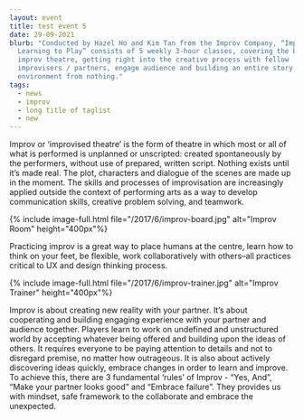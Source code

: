 ```yaml
---
layout: event
title: test event 5
date: 29-09-2021
blurb: "Conducted by Hazel Ho and Kim Tan from the Improv Company, “Improv 101:
  Learning to Play” consists of 5 weekly 3-hour classes, covering the basics of
  improv theatre, getting right into the creative process with fellow
  improvisers / partners, engage audience and building an entire story /
  environment from nothing."
tags:
  - news
  - improv
  - long title of taglist
  - new
---
```

Improv or ‘improvised theatre’ is the form of theatre in which most or all of what is performed is unplanned or unscripted: created spontaneously by the performers, without use of prepared, written script. Nothing exists until it’s made real. The plot, characters and dialogue of the scenes are made up in the moment. The skills and processes of improvisation are increasingly applied outside the context of performing arts as a way to develop communication skills, creative problem solving, and teamwork. 

<!--more-->
{% include image-full.html file="/2017/6/improv-board.jpg" alt="Improv Room" height="400px"%}



Practicing improv is a great way to place humans at the centre, learn how to think on your feet, be flexible, work collaboratively with others–all practices critical to UX and design thinking process. 

{% include image-full.html file="/2017/6/improv-trainer.jpg" alt="Improv Trainer" height="400px"%}

Improv is about creating new reality with your partner. It’s about cooperating and building engaging experience with your partner and audience together. Players learn to work on undefined and unstructured world by accepting whatever being offered and building upon the ideas of others. It requires everyone to be paying attention to details and not to disregard premise, no matter how outrageous. It is also about actively discovering ideas quickly, embrace changes in order to learn and improve.  To achieve this, there are 3 fundamental ‘rules’ of Improv - “Yes, And”, “Make your partner looks good” and “Embrace failure”. They provides us with mindset, safe framework to the collaborate and embrace the unexpected. 
